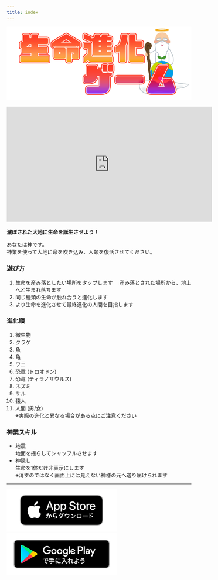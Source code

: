 ```yaml
---
title: index
---
```


![top banner](img_app_logo.jp.png)

<iframe width="560" height="315" src="https://www.youtube.com/embed/-aKVfjhVbjU?si=pxHyRXGPH4DzsZzK" title="YouTube video player" frameborder="0" allow="accelerometer; autoplay; clipboard-write; encrypted-media; gyroscope; picture-in-picture; web-share" allowfullscreen></iframe>

<b>滅ぼされた大地に生命を誕生させよう！</b>

あなたは神です。<br>
神業を使って大地に命を吹き込み、人類を復活させてください。

### 遊び方
1. 生命を産み落としたい場所をタップします
　産み落とされた場所から、地上へと生まれ落ちます
2. 同じ種類の生命が触れ合うと進化します
3. より生命を進化させて最終進化の人間を目指します

### 進化順
1. 微生物
2. クラゲ
3. 魚
4. 亀
5. ワニ
6. 恐竜 (トロオドン)
7. 恐竜 (ティラノサウルス)
8. ネズミ
9. サル
10. 猿人
11. 人間 (男/女)<br>※実際の進化と異なる場合がある点にご注意ください

### 神業スキル

- 地震<br>地面を揺らしてシャッフルさせます
- 神隠し<br>生命を1体だけ非表示にします<br>※消すのではなく画面上には見えない神様の元へ送り届けられます

-------

[![App store link](img_appstore_banner.jp.png#imgleft)](https://itunes.apple.com/jp/app/id6474465983?mt=8)[![Google Play link](img_google-play-badge.jp.png#imgleft)](https://play.google.com/store/apps/details?id=jp.hyoromo.lifeevolve)
<div class="clear clear_box"></div>